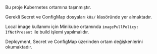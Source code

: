 



Bu proje Kubernetes ortamına taşınmıştır.  

Gerekli Secret ve ConfigMap dosyaları `k8s/` klasöründe yer almaktadır.  

Local image kullanımı için Minikube ortamında `imagePullPolicy: IfNotPresent` ile build işlemi yapılmalıdır.  

Deployment, Secret ve ConfigMap üzerinden ortam değişkenlerini okumaktadır.



